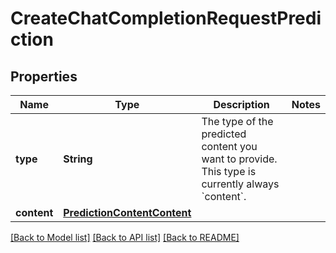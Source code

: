 # CreateChatCompletionRequestPrediction

## Properties
Name | Type | Description | Notes
------------ | ------------- | ------------- | -------------
**type** | **String** | The type of the predicted content you want to provide. This type is currently always &#x60;content&#x60;.  | 
**content** | [**PredictionContentContent**](PredictionContentContent.md) |  | 

[[Back to Model list]](../README.md#documentation-for-models) [[Back to API list]](../README.md#documentation-for-api-endpoints) [[Back to README]](../README.md)


